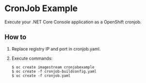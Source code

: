 CronJob Example
===

Execute your .NET Core Console application as a OpenShift cronjob.

## How to

1. Replace registry IP and port in cronjob.yaml.

2. Execute commands:
    ```
    $ oc create imagestream cronjobexample
    $ oc create -f cronjob-buildconfig.yaml
    $ oc create -f cronjob.yaml
    ```
